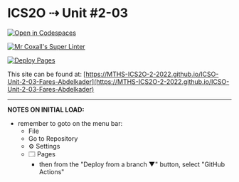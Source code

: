 # ICS2O ⇢ Unit #2-03

[![Open in Codespaces](https://classroom.github.com/assets/launch-codespace-f4981d0f882b2a3f0472912d15f9806d57e124e0fc890972558857b51b24a6f9.svg)](https://classroom.github.com/open-in-codespaces?assignment_repo_id=10576445)

[![Mr Coxall's Super Linter](https://github.com/MTHS-ICS2O-2-2022/ICSO-Unit-2-03-Fares-Abdelkader/workflows/Mr%20Coxall's%20Super%20Linter/badge.svg)](https://github.com/MTHS-ICS2O-2-2022/ICSO-Unit-2-03-Fares-Abdelkader/actions)

[![Deploy Pages](https://github.com/MTHS-ICS2O-2-2022/ICSO-Unit-2-03-Fares-Abdelkader/workflows/Deploy%20Pages/badge.svg)](https://github.com/MTHS-ICS2O-2-2022/ICSO-Unit-2-03-Fares-Abdelkader/actions)

This site can be found at: [https://MTHS-ICS2O-2-2022.github.io/ICSO-Unit-2-03-Fares-Abdelkader](https://MTHS-ICS2O-2-2022.github.io/ICSO-Unit-2-03-Fares-Abdelkader)

---

**NOTES ON INITIAL LOAD:**
- remember to goto on the menu bar:
  - File
  - Go to Repository
  - ⚙ Settings
  - 🗔 Pages
    - then from the "Deploy from a branch ▼" button, select "GitHub Actions"

